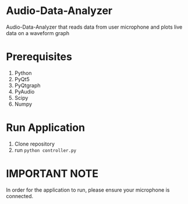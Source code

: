 # Audio-Data-Analyzer

Audio-Data-Analyzer that reads data from user microphone and plots live data on a waveform graph

# Prerequisites
1. Python
2. PyQt5
3. PyQtgraph
4. PyAudio
5. Scipy
6. Numpy

# Run Application
1. Clone repository
2. run `python controller.py`

# IMPORTANT NOTE
In order for the application to run, please ensure your microphone is connected.
